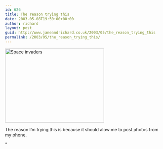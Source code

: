 ```yaml
---
id: 626
title: The reason trying this
date: 2003-05-08T19:50:00+00:00
author: richard
layout: post
guid: http://www.janeandrichard.co.uk/2003/05/the_reason_trying_this
permalink: /2003/05/the_reason_trying_this/
---
```


<img src="http://v1.janeandrichard.co.uk/blog/media/20030508194709invade.jpg" width="320" height="240" alt="Space invaders" /> 

The reason I&#8217;m trying this is because it should alow me to post photos from my phone.

&#8221;